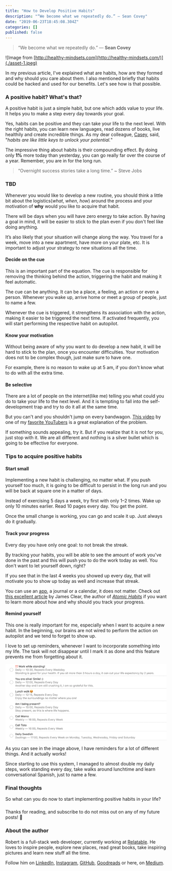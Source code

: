 ```yaml
---
title: "How to Develop Positive Habits"
description: "“We become what we repeatedly do.” ― Sean Covey"
date: "2019-06-23T18:45:08.304Z"
categories: []
published: false
---
```


> “We become what we repeatedly do.” ― **Sean Covey**

![Image from [http://healthy-mindsets.com](http://healthy-mindsets.com/)](./asset-1.jpeg)

In my previous article, I've explained what are habits, how are they formed and why should you care about them. I also mentioned briefly that habits could be hacked and used for our benefits. Let's see how is that possible.

### A positive habit? What's that?

A positive habit is just a simple habit, but one which adds value to your life. It helps you to make a step every day towards your goal.

Yes, habits can be positive and they can take your life to the next level. With the right habits, you can learn new languages, read dozens of books, live healthily and create incredible things. As my dear colleague, [Casey](https://www.linkedin.com/in/caseybitzberger/), said, "_habits are like little keys to unlock your potential._"

The impressive thing about habits is their compounding effect. By doing only **1%** more today than yesterday, you can go really far over the course of a year. Remember, you are in for the long run.

> “Overnight success stories take a long time.” ~ Steve Jobs

### TBD

Whenever you would like to develop a new routine, you should think a little bit about the logistics(_what_, _when_, _how_) around the process and your motivation of **why** would you like to acquire that habit. 

There will be days when you will have zero energy to take action. By having a goal in mind, it will be easier to stick to the plan even if you don't feel like doing anything.

It’s also likely that your situation will change along the way. You travel for a week, move into a new apartment, have more on your plate, etc. It is important to adjust your strategy to new situations all the time.

#### Decide on the cue

This is an important part of the equation. The cue is responsible for removing the thinking behind the action, triggering the habit and making it feel automatic. 

The cue can be anything. It can be a place, a feeling, an action or even a person. Whenever you wake up, arrive home or meet a group of people, just to name a few.

Whenever the cue is triggered, it strengthens its association with the action, making it easier to be triggered the next time. If activated frequently, you will start performing the respective habit on autopilot.

#### Know your motivation

Without being aware of why you want to do develop a new habit, it will be hard to stick to the plan, once you encounter difficulties. Your motivation does not to be complex though, just make sure to have one.

For example, there is no reason to wake up at 5 am, if you don't know what to do with all the extra time. 

#### Be selective

There are a lot of people on the internet(like me) telling you what could you do to take your life to the next level. And it is tempting to fall into the self-development trap and try to do it all at the same time. 

But you can't and you shouldn't jump on every bandwagon. [This video](https://www.youtube.com/watch?v=tTjAAK8YsYk) by one of my [favorite YouTubers](https://www.youtube.com/channel/UCJ24N4O0bP7LGLBDvye7oCA) is a great explanation of the problem. 

If something sounds appealing, try it. But if you realize that it is not for you, just stop with it. We are all different and nothing is a silver bullet which is going to be effective for everyone.

### Tips to acquire positive habits

#### **Start small** 

Implementing a new habit is challenging, no matter what. If you push yourself too much, it is going to be difficult to persist in the long run and you will be back at square one in a matter of days.

Instead of exercising 5 days a week, try first with only 1–2 times. Wake up only 10 minutes earlier. Read 10 pages every day. You get the point. 

Once the small change is working, you can go and scale it up. Just always do it gradually.

#### Track your progress

Every day you have only one goal: to not break the streak. 

By tracking your habits, you will be able to see the amount of work you've done in the past and this will push you to do the work today as well. You don't want to let yourself down, right?

If you see that in the last 4 weeks you showed up every day, that will motivate you to show up today as well and increase that streak.

You can use an [app](https://habitica.com/static/home), a journal or a calendar, it does not matter. Check out [this excellent article](https://jamesclear.com/habit-tracker) by James Clear, the author of [_Atomic Habits_](https://amzn.to/2VTAW2I) if you want to learn more about how and why should you track your progress.

#### Remind yourself

This one is really important for me, especially when I want to acquire a new habit. In the beginning, our brains are not wired to perform the action on autopilot and we tend to forget to show up.

I love to set up reminders, whenever I want to incorporate something into my life. The task will not disappear until I mark it as done and this feature prevents me from forgetting about it.

![Some of the reminders I have set up](./asset-2.png)

As you can see in the image above, I have reminders for a lot of different things. And it actually works!

Since starting to use this system, I managed to almost double my daily steps, work standing every day, take walks around lunchtime and learn conversational Spanish, just to name a few.

### Final thoughts

So what can you do now to start implementing positive habits in your life?

###   

Thanks for reading, and subscribe to do not miss out on any of my future posts! 🙏

### About the author

Robert is a full-stack web developer, currently working at [Relatable](https://bit.ly/2WQyMOn). He loves to inspire people, explore new places, read great books, take inspiring pictures and learn new stuff all the time.

Follow him on [LinkedIn](https://bit.ly/2OMrsAp), [Instagram](https://bit.ly/2TQxvVu), [GitHub](https://bit.ly/2Vk7Fup), [Goodreads](https://bit.ly/2HYH9DQ) or here, on [Medium](https://bit.ly/2HYayho).
